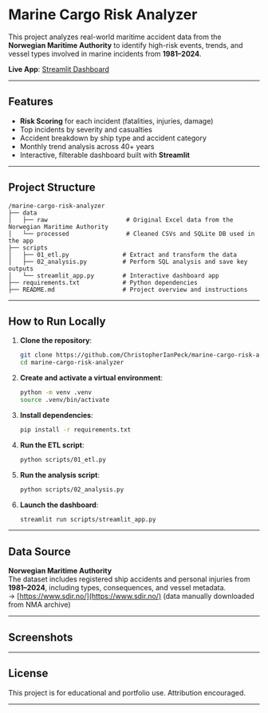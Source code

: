 # Marine Cargo Risk Analyzer

This project analyzes real-world maritime accident data from the **Norwegian Maritime Authority** to identify high-risk events, trends, and vessel types involved in marine incidents from **1981–2024**.

**Live App**: [Streamlit Dashboard](https://marine-cargo-risk-analyzer.streamlit.app)

---

## Features

- **Risk Scoring** for each incident (fatalities, injuries, damage)
- Top incidents by severity and casualties
- Accident breakdown by ship type and accident category
- Monthly trend analysis across 40+ years
- Interactive, filterable dashboard built with **Streamlit**

---

## Project Structure

```text
/marine-cargo-risk-analyzer
├── data
│   ├── raw                      # Original Excel data from the Norwegian Maritime Authority
│   └── processed                # Cleaned CSVs and SQLite DB used in the app
├── scripts
│   ├── 01_etl.py               # Extract and transform the data
│   ├── 02_analysis.py          # Perform SQL analysis and save key outputs
│   └── streamlit_app.py        # Interactive dashboard app
├── requirements.txt            # Python dependencies
├── README.md                   # Project overview and instructions
```
---

## How to Run Locally

1. **Clone the repository**:
    ```bash
    git clone https://github.com/ChristopherIanPeck/marine-cargo-risk-analyzer.git
    cd marine-cargo-risk-analyzer
    ```

2. **Create and activate a virtual environment**:
    ```bash
    python -m venv .venv
    source .venv/bin/activate
    ```

3. **Install dependencies**:
    ```bash
    pip install -r requirements.txt
    ```

4. **Run the ETL script**:
    ```bash
    python scripts/01_etl.py
    ```

5. **Run the analysis script**:
    ```bash
    python scripts/02_analysis.py
    ```

6. **Launch the dashboard**:
    ```bash
    streamlit run scripts/streamlit_app.py
    ```
---

## Data Source

**Norwegian Maritime Authority**  
The dataset includes registered ship accidents and personal injuries from **1981–2024**, including types, consequences, and vessel metadata.  
→ [https://www.sdir.no/](https://www.sdir.no/) (data manually downloaded from NMA archive)

---

##  Screenshots

---

## License

This project is for educational and portfolio use. Attribution encouraged.

---
